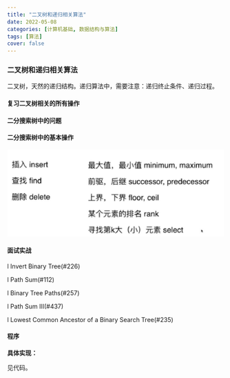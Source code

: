 ```yaml
---
title: "二叉树和递归相关算法"
date: 2022-05-08
categories: [计算机基础, 数据结构与算法]
tags: [算法]
cover: false
---
```


### 二叉树和递归相关算法

二叉树，天然的递归结构。递归算法中，需要注意：递归终止条件、递归过程。

#### 复习二叉树相关的所有操作

#### 二分搜索树中的问题

#### 二分搜索树中的基本操作

![img](https://raw.githubusercontent.com/shershon1991/picImgBed/master/dataStructAndAlgorithm/wpsvAfsw6.jpg)

#### 面试实战

l Invert Binary Tree(#226)

l Path Sum(#112)

l Binary Tree Paths(#257)

l Path Sum III(#437)

l Lowest Common Ancestor of a Binary Search Tree(#235)

#### 程序

**具体实现：**

见代码。